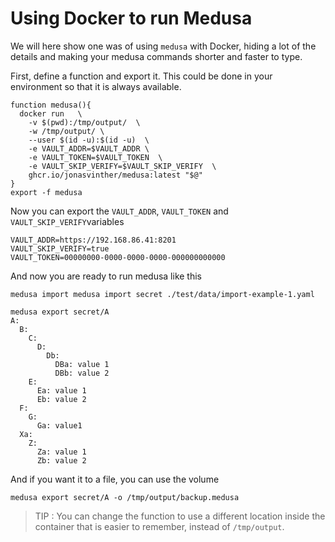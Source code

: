 # Using Docker to run Medusa

We will here show one was of using `medusa` with Docker, hiding a lot of the details and making your medusa commands shorter and faster to type.

First, define a function and export it. This could be done in your environment so that it is always available. 

```
function medusa(){
  docker run   \
    -v $(pwd):/tmp/output/  \
    -w /tmp/output/ \
    --user $(id -u):$(id -u)  \
    -e VAULT_ADDR=$VAULT_ADDR \
    -e VAULT_TOKEN=$VAULT_TOKEN  \
    -e VAULT_SKIP_VERIFY=$VAULT_SKIP_VERIFY  \
    ghcr.io/jonasvinther/medusa:latest "$@"
}
export -f medusa
```

Now you can export the `VAULT_ADDR`, `VAULT_TOKEN` and `VAULT_SKIP_VERIFY`variables

```
VAULT_ADDR=https://192.168.86.41:8201
VAULT_SKIP_VERIFY=true
VAULT_TOKEN=00000000-0000-0000-0000-000000000000
```

And now you are ready to run medusa like this

```
medusa import medusa import secret ./test/data/import-example-1.yaml
```

```
medusa export secret/A
A:
  B:
    C:
      D:
        Db:
          DBa: value 1
          DBb: value 2
    E:
      Ea: value 1
      Eb: value 2
  F:
    G:
      Ga: value1
  Xa:
    Z:
      Za: value 1
      Zb: value 2
```

And if you want it to a file, you can use the volume

```
medusa export secret/A -o /tmp/output/backup.medusa
```

> TIP : You can change the function to use a different location inside the container that is easier to remember, instead of `/tmp/output`.